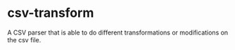 # csv-transform
A CSV parser that is able to do different transformations or modifications on the csv file.


